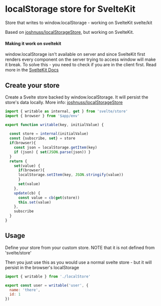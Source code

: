 # localStorage store for SvelteKit
Store that writes to window.localStorage - working on SvelteKit svelte/kit

Based on [joshnuss/localStorageStore](https://gist.github.com/joshnuss/aa3539daf7ca412202b4c10d543bc077), but working on SvelteKit.
#### Making it work on sveltekit
window.localStorage isn't available on server and since SvelteKit first renders every component on the server trying to access window will make it break.
To solve this - you need to check if you are in the client first. 
Read more in the [SvelteKit Docs](https://kit.svelte.dev/docs#troubleshooting-server-side-rendering)

## Create your store
Create a Svelte store backed by window.localStorage.
It will persist the store's data locally.
More info: [joshnuss/localStorageStore](https://gist.github.com/joshnuss/aa3539daf7ca412202b4c10d543bc077)

```javascript
import { writable as internal, get } from 'svelte/store'
import { browser } from '$app/env'

export function writable(key, initialValue) {
    
  const store = internal(initialValue)
  const {subscribe, set} = store
  if(browser){
    const json = localStorage.getItem(key)
    if (json) { set(JSON.parse(json)) }
  } 
  return {
    set(value) {
      if(browser){
      localStorage.setItem(key, JSON.stringify(value))
      }
      set(value)
    },
    update(cb) {
      const value = cb(get(store))
      this.set(value)
    },
    subscribe
  }
} 

```

## Usage 
Define your store from your custom store. 
NOTE that it is not defined from 'svelte/store'

Then you just use this as you would use a normal svelte store - but it will persist in the browser's localStorage
```javascript
import { writable } from './localStore' 

export const user = writable('user', {
  name: 'there', 
  id: 1 
})
```
